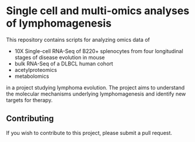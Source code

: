 # Single cell and multi-omics analyses of lymphomagenesis

This repository contains scripts for analyzing omics data of

- 10X Single-cell RNA-Seq of B220+ splenocytes from four longitudinal stages of disease evolution in mouse
- bulk RNA-Seq of a DLBCL human cohort
- acetylproteomics
- metabolomics

in a project studying lymphoma evolution. The project aims to understand the molecular mechanisms underlying lymphomagenesis and identify new targets for therapy.

## Contributing

If you wish to contribute to this project, please submit a pull request.
